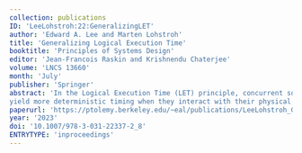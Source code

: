 ```yaml
---
collection: publications
ID: 'LeeLohstroh:22:GeneralizingLET'
author: 'Edward A. Lee and Marten Lohstroh'
title: 'Generalizing Logical Execution Time'
booktitle: 'Principles of Systems Design'
editor: 'Jean-Francois Raskin and Krishnendu Chaterjee'
volume: 'LNCS 13660'
month: 'July'
publisher: 'Springer'
abstract: 'In the Logical Execution Time (LET) principle, concurrent software components interact deterministically, reading their inputs atomically at the start of a task and producing outputs atomically after a fixed elapsed logical time. In addition to deterministic concurrency, LET programs
yield more deterministic timing when they interact with their physical environment through sensors and actuators. This paper shows through a series of examples that the LET principle can be realized flexibly and generalized using the Lingua Franca coordination language.'
paperurl: 'https://ptolemy.berkeley.edu/~eal/publications/LeeLohstroh_GeneralizingLET.pdf'
year: '2023'
doi: '10.1007/978-3-031-22337-2_8'
ENTRYTYPE: 'inproceedings'
---
```


